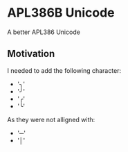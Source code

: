 # APL386B Unicode
A better APL386 Unicode

## Motivation
I needed to add the following character:
* '╮'
* '╯'
* '╭'
* '╰'

As they were not alligned with:
* '─'
* '│'
